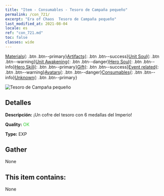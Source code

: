```yaml
---
title: "Item - Consumables - Tesoro de Campaña pequeño"
permalink: /con_721/
excerpt: "Era of Chaos  Tesoro de Campaña pequeño"
last_modified_at: 2021-08-04
locale: es
ref: "con_721.md"
toc: false
classes: wide
---
```

 [Materials](/ItemsES/){: .btn .btn--primary}[Artifacts](/ItemsES/Artifacts/){: .btn .btn--success}[Unit Soul](/ItemsES/UnitSoul/){: .btn .btn--warning}[Unit Awakening](/ItemsES/UnitAwakening/){: .btn .btn--danger}[Hero Soul](/ItemsES/HeroSoul/){: .btn .btn--info}[Hero Skill](/ItemsES/HeroSkill/){: .btn .btn--primary}[Gift](/ItemsES/Gift/){: .btn .btn--success}[Event related](/ItemsES/Events/){: .btn .btn--warning}[Avatars](/ItemsES/Avatars/){: .btn .btn--danger}[Consumables](/ItemsES/Consumables/){: .btn .btn--info}[Unknown](/ItemsES/Unknown/){: .btn .btn--primary}

 ![Tesoro de Campaña pequeño](/images/t/i_505.png)

## Detalles
 **Descripción:** ¡Un cofre del tesoro con 6 medallas del Imperio!

 **Quality:** <span style="color: #32CD32">OK</span>

 **Type:** EXP

## Gather

  None

## This item contains:

  None

